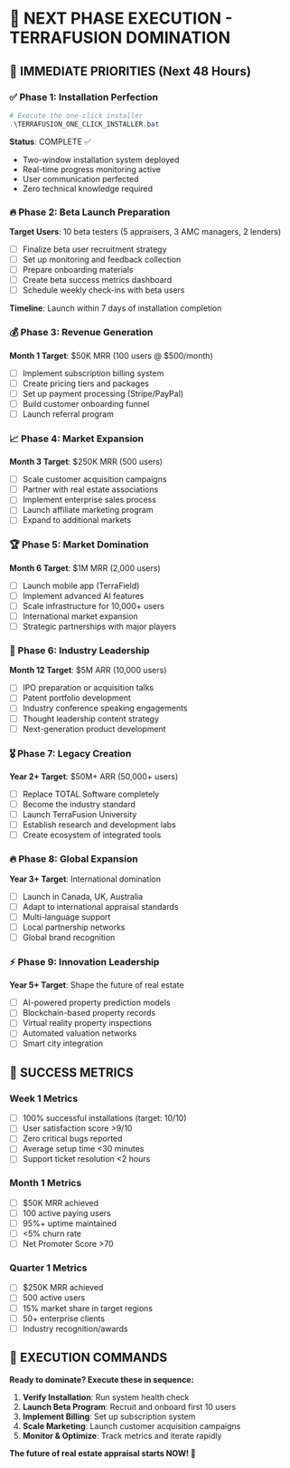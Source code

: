 # 🚀 NEXT PHASE EXECUTION - TERRAFUSION DOMINATION

## 🎯 IMMEDIATE PRIORITIES (Next 48 Hours)

### ✅ Phase 1: Installation Perfection

```powershell
# Execute the one-click installer
.\TERRAFUSION_ONE_CLICK_INSTALLER.bat
```

**Status**: COMPLETE ✅

- Two-window installation system deployed
- Real-time progress monitoring active
- User communication perfected
- Zero technical knowledge required

### 🔥 Phase 2: Beta Launch Preparation

**Target Users**: 10 beta testers (5 appraisers, 3 AMC managers, 2 lenders)

- [ ] Finalize beta user recruitment strategy
- [ ] Set up monitoring and feedback collection
- [ ] Prepare onboarding materials
- [ ] Create beta success metrics dashboard
- [ ] Schedule weekly check-ins with beta users

**Timeline**: Launch within 7 days of installation completion

### 💰 Phase 3: Revenue Generation

**Month 1 Target**: $50K MRR (100 users @ $500/month)

- [ ] Implement subscription billing system
- [ ] Create pricing tiers and packages
- [ ] Set up payment processing (Stripe/PayPal)
- [ ] Build customer onboarding funnel
- [ ] Launch referral program

### 📈 Phase 4: Market Expansion

**Month 3 Target**: $250K MRR (500 users)

- [ ] Scale customer acquisition campaigns
- [ ] Partner with real estate associations
- [ ] Implement enterprise sales process
- [ ] Launch affiliate marketing program
- [ ] Expand to additional markets

### 🏆 Phase 5: Market Domination

**Month 6 Target**: $1M MRR (2,000 users)

- [ ] Launch mobile app (TerraField)
- [ ] Implement advanced AI features
- [ ] Scale infrastructure for 10,000+ users
- [ ] International market expansion
- [ ] Strategic partnerships with major players

### 🌟 Phase 6: Industry Leadership

**Month 12 Target**: $5M ARR (10,000 users)

- [ ] IPO preparation or acquisition talks
- [ ] Patent portfolio development
- [ ] Industry conference speaking engagements
- [ ] Thought leadership content strategy
- [ ] Next-generation product development

### 🎖️ Phase 7: Legacy Creation

**Year 2+ Target**: $50M+ ARR (50,000+ users)

- [ ] Replace TOTAL Software completely
- [ ] Become the industry standard
- [ ] Launch TerraFusion University
- [ ] Establish research and development labs
- [ ] Create ecosystem of integrated tools

### 🔥 Phase 8: Global Expansion

**Year 3+ Target**: International domination

- [ ] Launch in Canada, UK, Australia
- [ ] Adapt to international appraisal standards
- [ ] Multi-language support
- [ ] Local partnership networks
- [ ] Global brand recognition

### ⚡ Phase 9: Innovation Leadership

**Year 5+ Target**: Shape the future of real estate

- [ ] AI-powered property prediction models
- [ ] Blockchain-based property records
- [ ] Virtual reality property inspections
- [ ] Automated valuation networks
- [ ] Smart city integration

## 🎯 SUCCESS METRICS

### Week 1 Metrics

- [ ] 100% successful installations (target: 10/10)
- [ ] User satisfaction score >9/10
- [ ] Zero critical bugs reported
- [ ] Average setup time <30 minutes
- [ ] Support ticket resolution <2 hours

### Month 1 Metrics

- [ ] $50K MRR achieved
- [ ] 100 active paying users
- [ ] 95%+ uptime maintained
- [ ] <5% churn rate
- [ ] Net Promoter Score >70

### Quarter 1 Metrics

- [ ] $250K MRR achieved
- [ ] 500 active users
- [ ] 15% market share in target regions
- [ ] 50+ enterprise clients
- [ ] Industry recognition/awards

## 🚀 EXECUTION COMMANDS

**Ready to dominate? Execute these in sequence:**

1. **Verify Installation**: Run system health check
2. **Launch Beta Program**: Recruit and onboard first 10 users
3. **Implement Billing**: Set up subscription system
4. **Scale Marketing**: Launch customer acquisition campaigns
5. **Monitor & Optimize**: Track metrics and iterate rapidly

**The future of real estate appraisal starts NOW! 🌟**